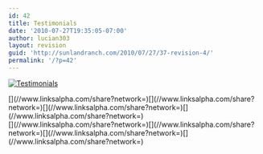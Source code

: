 ```yaml
---
id: 42
title: Testimonials
date: '2010-07-27T19:35:05-07:00'
author: lucian303
layout: revision
guid: 'http://sunlandranch.com/2010/07/27/37-revision-4/'
permalink: '/?p=42'
---
```


[![Testimonials](http://sunlandranch.com/wp-content/uploads/2010/07/testimonials.jpg "Testimonials")](http://sunlandranch.com/wp-content/uploads/2010/07/testimonials.jpg)

<div class="linksalpha_container linksalpha_app_3" data-counters="1" data-size="regular" data-style="square" data-title="Testimonials" data-url="https://www.sunlandranch.com/?p=42">[](//www.linksalpha.com/share?network=)[](//www.linksalpha.com/share?network=)[](//www.linksalpha.com/share?network=)[](//www.linksalpha.com/share?network=)</div><div class="linksalpha_container linksalpha_app_7" data-position="" data-title="Testimonials" data-url="https://www.sunlandranch.com/?p=42">[](//www.linksalpha.com/share?network=)[](//www.linksalpha.com/share?network=)[](//www.linksalpha.com/share?network=)[](//www.linksalpha.com/share?network=)</div>